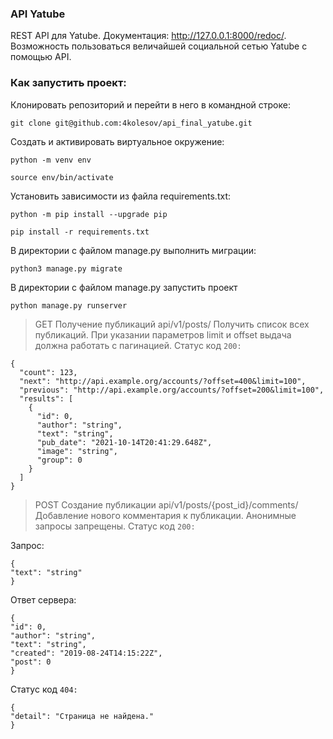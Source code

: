 ### API Yatube
REST API для Yatube. Документация: http://127.0.0.1:8000/redoc/.
Возможность пользоваться величайшей социальной сетью Yatube с помощью API.

### Как запустить проект:
Клонировать репозиторий и перейти в него в командной строке:
```
git clone git@github.com:4kolesov/api_final_yatube.git
```

Cоздать и активировать виртуальное окружение:

```
python -m venv env
```

```
source env/bin/activate
```

Установить зависимости из файла requirements.txt:

```
python -m pip install --upgrade pip
```

```
pip install -r requirements.txt
```

В директории с файлом manage.py выполнить миграции:

```
python3 manage.py migrate
```

В директории с файлом manage.py запустить проект

```
python manage.py runserver
```

> GET Получение публикаций api/v1/posts/
Получить список всех публикаций. При указании параметров limit и offset выдача должна работать с пагинацией.
Статус код ```200:```

```
{
  "count": 123,
  "next": "http://api.example.org/accounts/?offset=400&limit=100",
  "previous": "http://api.example.org/accounts/?offset=200&limit=100",
  "results": [
    {
      "id": 0,
      "author": "string",
      "text": "string",
      "pub_date": "2021-10-14T20:41:29.648Z",
      "image": "string",
      "group": 0
    }
  ]
}
```

> POST Создание публикации api/v1/posts/{post_id}/comments/
Добавление нового комментария к публикации. Анонимные запросы запрещены.
Статус код ```200:```

Запрос:
```
{
"text": "string"
}
```

Ответ сервера:
```
{
"id": 0,
"author": "string",
"text": "string",
"created": "2019-08-24T14:15:22Z",
"post": 0
}
```

Статус код ```404:```

```
{
"detail": "Страница не найдена."
}
```